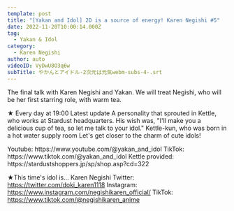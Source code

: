 ```yaml
---
template: post
title: "[Yakan and Idol] 2D is a source of energy! Karen Negishi #5"
date: 2022-11-20T10:00:14.000Z
tag:
  - Yakan & Idol
category:
  - Karen Negishi
author: auto
videoID: VyDwU8O3q6w
subTitle: やかんとアイドル-2次元は元気webm-subs-4-.srt
---
```

The final talk with Karen Negishi and Yakan.
We will treat Negishi, who will be her first starring role, with warm tea.

★ Every day at 19:00 Latest update
A personality that sprouted in Kettle, who works at Stardust headquarters.
His wish was, "I'll make you a delicious cup of tea, so let me talk to your idol."
Kettle-kun, who was born in a hot water supply room
Let's get closer to the charm of cute idols!

<Kettle and Idol>
Youtube: https://www.youtube.com/@yakan_and_idol
TikTok: https://www.tiktok.com/@yakan_and_idol
Kettle provided: https://stardustshoppers.jp/sp/shop.asp?cd=322

★This time's idol is... Karen Negishi
<Karen Negishi>
Twitter: https://twitter.com/doki_karen1118
Instagram: https://www.instagram.com/negishikaren_official/
TikTok: https://www.tiktok.com/@negishikaren_anime